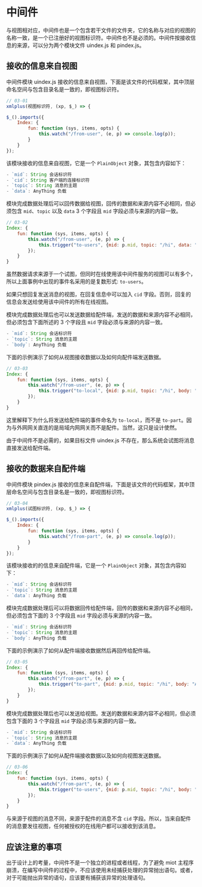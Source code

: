 # 中间件

与视图相对应，中间件也是一个包含若干文件的文件夹，它的名称与对应的视图的名称一致，是一个已注册好的视图标识符。中间件也不是必须的。中间件按接收信息的来源，可以分为两个模块文件 uindex.js 和 pindex.js。

## 接收的信息来自视图

中间件模块 uindex.js 接收的信息来自视图，下面是该文件的代码框架，其中顶层命名空间与包含目录名是一致的，即视图标识符。

```js
// 03-01
xmlplus(视图标识符, (xp, $_) => {

$_().imports({
    Index: {
        fun: function (sys, items, opts) {
            this.watch("/from-user", (e, p) => console.log(p));
        }
    }
});
```

该模块接收的信息来自视图，它是一个 `PlainObject` 对象，其包含内容如下：

```js
- `mid`: String 会话标识符
- `cid`: String 客户端的连接标识符
- `topic`: String 消息的主题
- `data`: AnyThing 负载
```

模块完成数据处理后可以回传数据给视图，回传的数据和来源内容不必相同，但必须包含 `mid`、`topic` 以及 `data` 3 个字段且 `mid` 字段必须与来源的内容一致。

```js
// 03-02
Index: {
    fun: function (sys, items, opts) {
        this.watch("/from-user", (e, p) => {
            this.trigger("to-users", {mid: p.mid, topic: "/hi", data: "Alice"});
        });
    }
}
```

虽然数据请求来源于一个试图，但同时在线使用该中间件服务的视图可以有多个，所以上面事例中出现的事件名采用的是复数形式: `to-users`。

如果只想回复发送消息的视图，在回复信息中可以加入 `cid` 字段。否则，回复的信息会发送给使用该中间件的所有在线视图。

模块完成数据处理后也可以发送数据给配件端，发送的数据和来源内容不必相同，但必须包含下面所述的 3 个字段且 `mid` 字段必须与来源的内容一致。

```js
- `mid`: String 会话标识符
- `topic`: String 消息的主题
- `body`: AnyThing 负载
```

下面的示例演示了如何从视图接收数据以及如何向配件端发送数据。

```js
// 03-03
Index: {
    fun: function (sys, items, opts) {
        this.watch("/from-user", (e, p) => {
            this.trigger("to-local", {mid: p.mid, topic: "/hi", body: "Bob"});
        });
    }
}
```

这里解释下为什么将发送给配件端的事件命名为 `to-local`，而不是 `to-part`。因为与外网网关直连的是局域内网网关而不是配件。当然，这只是设计使然。

由于中间件不是必需的，如果目标文件 uindex.js 不存在，那么系统会试图将消息直接发送给配件端。

## 接收的数据来自配件端

中间件模块 pindex.js 接收的信息来自配件端，下面是该文件的代码框架，其中顶层命名空间与包含目录名是一致的，即视图标识符。

```js
// 03-04
xmlplus(试图标识符, (xp, $_) => {

$_().imports({
    Index: {
        fun: function (sys, items, opts) {
            this.watch("/from-part", (e, p) => console.log(p));
        }
    }
});
```

该模块接收的的信息来自配件端，它是一个 `PlainObject` 对象，其包含内容如下：

```js
- `mid`: String 会话标识符
- `topic`: String 消息的主题
- `data`: AnyThing 负载
```

模块完成数据处理后可以将数据回传给配件端，回传的数据和来源内容不必相同，但必须包含下面的 3 个字段且 `mid` 字段必须与来源的内容一致。

```js
- `mid`: String 会话标识符
- `topic`: String 消息的主题
- `body`: AnyThing 负载
```

下面的示例演示了如何从配件端接收数据然后再回传给配件端。

```js
// 03-05
Index: {
    fun: function (sys, items, opts) {
        this.watch("/from-part", (e, p) => {
            this.trigger("to-part", {mid: p.mid, topic: "/hi", body: "Alice"});
        });
    }
}
```

模块完成数据处理后也可以发送给视图。发送的数据和来源内容不必相同，但必须包含下面的 3 个字段且 `mid` 字段必须与来源的内容一致。

```js
- `mid`: String 会话标识符
- `topic`: String 消息的主题
- `data`: AnyThing 负载
```

下面的示例演示了如何从配件端接收数据以及如何向视图发送数据。

```js
// 03-06
Index: {
    fun: function (sys, items, opts) {
        this.watch("/from-part", (e, p) => {
            this.trigger("to-users", {mid: p.mid, topic: "/hi", body: "Bob"});
        });
    }
}
```

与来源于视图的消息不同，来源于配件的消息不含 `cid` 字段。所以，当来自配件的消息要发往视图，任何被授权的在线用户都可以接收到该消息。

## 应该注意的事项

出于设计上的考量，中间件不是一个独立的进程或者线程，为了避免 miot 主程序崩溃，在编写中间件的过程中，不应该使用未经捕获处理的异常抛出语句。或者，对于可能抛出异常的语句，应该要有捕获该异常的处理语句。